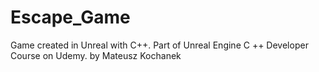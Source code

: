 # Escape_Game
Game created in Unreal with C++. Part of Unreal Engine C ++ Developer Course on Udemy.
by Mateusz Kochanek

